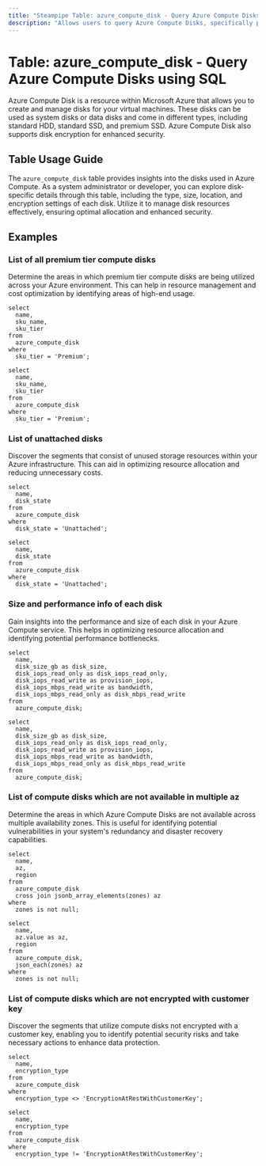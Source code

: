 ```yaml
---
title: "Steampipe Table: azure_compute_disk - Query Azure Compute Disks using SQL"
description: "Allows users to query Azure Compute Disks, specifically providing details about each disk's properties including its type, size, location, and encryption settings."
---
```


# Table: azure_compute_disk - Query Azure Compute Disks using SQL

Azure Compute Disk is a resource within Microsoft Azure that allows you to create and manage disks for your virtual machines. These disks can be used as system disks or data disks and come in different types, including standard HDD, standard SSD, and premium SSD. Azure Compute Disk also supports disk encryption for enhanced security.

## Table Usage Guide

The `azure_compute_disk` table provides insights into the disks used in Azure Compute. As a system administrator or developer, you can explore disk-specific details through this table, including the type, size, location, and encryption settings of each disk. Utilize it to manage disk resources effectively, ensuring optimal allocation and enhanced security.

## Examples

### List of all premium tier compute disks
Determine the areas in which premium tier compute disks are being utilized across your Azure environment. This can help in resource management and cost optimization by identifying areas of high-end usage.

```sql+postgres
select
  name,
  sku_name,
  sku_tier
from
  azure_compute_disk
where
  sku_tier = 'Premium';
```

```sql+sqlite
select
  name,
  sku_name,
  sku_tier
from
  azure_compute_disk
where
  sku_tier = 'Premium';
```


### List of unattached disks
Discover the segments that consist of unused storage resources within your Azure infrastructure. This can aid in optimizing resource allocation and reducing unnecessary costs.

```sql+postgres
select
  name,
  disk_state
from
  azure_compute_disk
where
  disk_state = 'Unattached';
```

```sql+sqlite
select
  name,
  disk_state
from
  azure_compute_disk
where
  disk_state = 'Unattached';
```


### Size and performance info of each disk
Gain insights into the performance and size of each disk in your Azure Compute service. This helps in optimizing resource allocation and identifying potential performance bottlenecks.

```sql+postgres
select
  name,
  disk_size_gb as disk_size,
  disk_iops_read_only as disk_iops_read_only,
  disk_iops_read_write as provision_iops,
  disk_iops_mbps_read_write as bandwidth,
  disk_iops_mbps_read_only as disk_mbps_read_write
from
  azure_compute_disk;
```

```sql+sqlite
select
  name,
  disk_size_gb as disk_size,
  disk_iops_read_only as disk_iops_read_only,
  disk_iops_read_write as provision_iops,
  disk_iops_mbps_read_write as bandwidth,
  disk_iops_mbps_read_only as disk_mbps_read_write
from
  azure_compute_disk;
```


### List of compute disks which are not available in multiple az
Determine the areas in which Azure Compute Disks are not available across multiple availability zones. This is useful for identifying potential vulnerabilities in your system's redundancy and disaster recovery capabilities.

```sql+postgres
select
  name,
  az,
  region
from
  azure_compute_disk
  cross join jsonb_array_elements(zones) az
where
  zones is not null;
```

```sql+sqlite
select
  name,
  az.value as az,
  region
from
  azure_compute_disk,
  json_each(zones) az
where
  zones is not null;
```


### List of compute disks which are not encrypted with customer key
Discover the segments that utilize compute disks not encrypted with a customer key, enabling you to identify potential security risks and take necessary actions to enhance data protection.

```sql+postgres
select
  name,
  encryption_type
from
  azure_compute_disk
where
  encryption_type <> 'EncryptionAtRestWithCustomerKey';
```

```sql+sqlite
select
  name,
  encryption_type
from
  azure_compute_disk
where
  encryption_type != 'EncryptionAtRestWithCustomerKey';
```